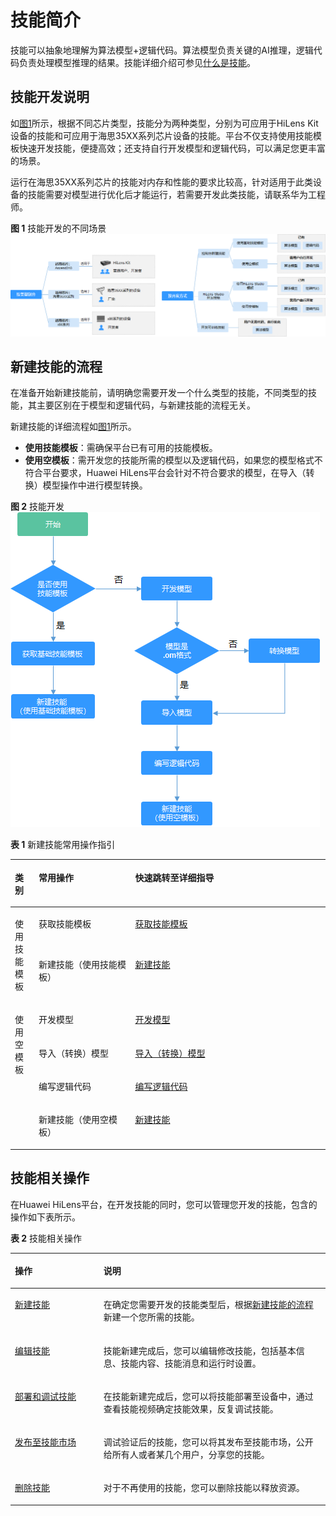 # 技能简介<a name="hilens_02_0019"></a>

技能可以抽象地理解为算法模型+逻辑代码。算法模型负责关键的AI推理，逻辑代码负责处理模型推理的结果。技能详细介绍可参见[什么是技能](技能管理简介.md#section161861359114016)。

## 技能开发说明<a name="section5456171018499"></a>

如[图1](#fig54917174497)所示，根据不同芯片类型，技能分为两种类型，分别为可应用于HiLens Kit设备的技能和可应用于海思35XX系列芯片设备的技能。平台不仅支持使用技能模板快速开发技能，便捷高效；还支持自行开发模型和逻辑代码，可以满足您更丰富的场景。

运行在海思35XX系列芯片的技能对内存和性能的要求比较高，针对适用于此类设备的技能需要对模型进行优化后才能运行，若需要开发此类技能，请联系华为工程师。

**图 1**  技能开发的不同场景<a name="fig54917174497"></a>  
![](figures/技能开发的不同场景.png "技能开发的不同场景")

## 新建技能的流程<a name="section149812434162"></a>

在准备开始新建技能前，请明确您需要开发一个什么类型的技能，不同类型的技能，其主要区别在于模型和逻辑代码，与新建技能的流程无关。

新建技能的详细流程如[图1](#fig54917174497)所示。

-   **使用技能模板**：需确保平台已有可用的技能模板。
-   **使用空模板**：需开发您的技能所需的模型以及逻辑代码，如果您的模型格式不符合平台要求，Huawei HiLens平台会针对不符合要求的模型，在导入（转换）模型操作中进行模型转换。

**图 2**  技能开发<a name="fig1389453811182"></a>  
![](figures/技能开发.png "技能开发")

**表 1**  新建技能常用操作指引

<a name="table890154531910"></a>
<table><thead align="left"><tr id="row1490445101912"><th class="cellrowborder" valign="top" width="7.5200000000000005%" id="mcps1.2.4.1.1"><p id="p270213317397"><a name="p270213317397"></a><a name="p270213317397"></a>类别</p>
</th>
<th class="cellrowborder" valign="top" width="30.669999999999998%" id="mcps1.2.4.1.2"><p id="p1890204541916"><a name="p1890204541916"></a><a name="p1890204541916"></a>常用操作</p>
</th>
<th class="cellrowborder" valign="top" width="61.809999999999995%" id="mcps1.2.4.1.3"><p id="p1590174517193"><a name="p1590174517193"></a><a name="p1590174517193"></a>快速跳转至详细指导</p>
</th>
</tr>
</thead>
<tbody><tr id="row1990124561914"><td class="cellrowborder" rowspan="2" valign="top" width="7.5200000000000005%" headers="mcps1.2.4.1.1 "><p id="p965404313917"><a name="p965404313917"></a><a name="p965404313917"></a>使用技能模板</p>
</td>
<td class="cellrowborder" valign="top" width="30.669999999999998%" headers="mcps1.2.4.1.2 "><p id="p179004501916"><a name="p179004501916"></a><a name="p179004501916"></a>获取技能模板</p>
</td>
<td class="cellrowborder" valign="top" width="61.809999999999995%" headers="mcps1.2.4.1.3 "><p id="p1990745171914"><a name="p1990745171914"></a><a name="p1990745171914"></a><a href="获取技能模板.md">获取技能模板</a></p>
</td>
</tr>
<tr id="row149014514196"><td class="cellrowborder" valign="top" headers="mcps1.2.4.1.1 "><p id="p209094561914"><a name="p209094561914"></a><a name="p209094561914"></a>新建技能（使用技能模板）</p>
</td>
<td class="cellrowborder" valign="top" headers="mcps1.2.4.1.2 "><p id="p49064531917"><a name="p49064531917"></a><a name="p49064531917"></a><a href="新建技能.md">新建技能</a></p>
</td>
</tr>
<tr id="row16901445121912"><td class="cellrowborder" rowspan="4" valign="top" width="7.5200000000000005%" headers="mcps1.2.4.1.1 "><p id="p1730214733915"><a name="p1730214733915"></a><a name="p1730214733915"></a>使用空模板</p>
</td>
<td class="cellrowborder" valign="top" width="30.669999999999998%" headers="mcps1.2.4.1.2 "><p id="p690045131919"><a name="p690045131919"></a><a name="p690045131919"></a>开发模型</p>
</td>
<td class="cellrowborder" valign="top" width="61.809999999999995%" headers="mcps1.2.4.1.3 "><p id="p189044517194"><a name="p189044517194"></a><a name="p189044517194"></a><a href="开发模型.md">开发模型</a></p>
</td>
</tr>
<tr id="row921712217203"><td class="cellrowborder" valign="top" headers="mcps1.2.4.1.1 "><p id="p121842117201"><a name="p121842117201"></a><a name="p121842117201"></a>导入（转换）模型</p>
</td>
<td class="cellrowborder" valign="top" headers="mcps1.2.4.1.2 "><p id="p721812214203"><a name="p721812214203"></a><a name="p721812214203"></a><a href="导入（转换）模型.md">导入（转换）模型</a></p>
</td>
</tr>
<tr id="row1421822119201"><td class="cellrowborder" valign="top" headers="mcps1.2.4.1.1 "><p id="p821819215201"><a name="p821819215201"></a><a name="p821819215201"></a>编写逻辑代码</p>
</td>
<td class="cellrowborder" valign="top" headers="mcps1.2.4.1.2 "><p id="p2218142113209"><a name="p2218142113209"></a><a name="p2218142113209"></a><a href="编写逻辑代码.md">编写逻辑代码</a></p>
</td>
</tr>
<tr id="row1421815219201"><td class="cellrowborder" valign="top" headers="mcps1.2.4.1.1 "><p id="p323118367203"><a name="p323118367203"></a><a name="p323118367203"></a>新建技能（使用空模板）</p>
</td>
<td class="cellrowborder" valign="top" headers="mcps1.2.4.1.2 "><p id="p1621842116209"><a name="p1621842116209"></a><a name="p1621842116209"></a><a href="新建技能.md">新建技能</a></p>
</td>
</tr>
</tbody>
</table>

## 技能相关操作<a name="section515511910235"></a>

在Huawei HiLens平台，在开发技能的同时，您可以管理您开发的技能，包含的操作如下表所示。

**表 2**  技能相关操作

<a name="table55481828152320"></a>
<table><thead align="left"><tr id="row8548202814231"><th class="cellrowborder" valign="top" width="28.110000000000003%" id="mcps1.2.3.1.1"><p id="p1549172862317"><a name="p1549172862317"></a><a name="p1549172862317"></a>操作</p>
</th>
<th class="cellrowborder" valign="top" width="71.89%" id="mcps1.2.3.1.2"><p id="p17549182810235"><a name="p17549182810235"></a><a name="p17549182810235"></a>说明</p>
</th>
</tr>
</thead>
<tbody><tr id="row954942852319"><td class="cellrowborder" valign="top" width="28.110000000000003%" headers="mcps1.2.3.1.1 "><p id="p4549162812239"><a name="p4549162812239"></a><a name="p4549162812239"></a><a href="新建技能.md">新建技能</a></p>
</td>
<td class="cellrowborder" valign="top" width="71.89%" headers="mcps1.2.3.1.2 "><p id="p9549728122316"><a name="p9549728122316"></a><a name="p9549728122316"></a>在确定您需要开发的技能类型后，根据<a href="#section149812434162">新建技能的流程</a>新建一个您所需的技能。</p>
</td>
</tr>
<tr id="row1254922820235"><td class="cellrowborder" valign="top" width="28.110000000000003%" headers="mcps1.2.3.1.1 "><p id="p4549162872311"><a name="p4549162872311"></a><a name="p4549162872311"></a><a href="编辑技能.md">编辑技能</a></p>
</td>
<td class="cellrowborder" valign="top" width="71.89%" headers="mcps1.2.3.1.2 "><p id="p1854917283230"><a name="p1854917283230"></a><a name="p1854917283230"></a>技能新建完成后，您可以编辑修改技能，包括基本信息、技能内容、技能消息和运行时设置。</p>
</td>
</tr>
<tr id="row3549132816234"><td class="cellrowborder" valign="top" width="28.110000000000003%" headers="mcps1.2.3.1.1 "><p id="p115495282235"><a name="p115495282235"></a><a name="p115495282235"></a><a href="部署和调试技能.md">部署和调试技能</a></p>
</td>
<td class="cellrowborder" valign="top" width="71.89%" headers="mcps1.2.3.1.2 "><p id="p6549828172318"><a name="p6549828172318"></a><a name="p6549828172318"></a>在技能新建完成后，您可以将技能部署至设备中，通过查看技能视频确定技能效果，反复调试技能。</p>
</td>
</tr>
<tr id="row295493415243"><td class="cellrowborder" valign="top" width="28.110000000000003%" headers="mcps1.2.3.1.1 "><p id="p2095533492411"><a name="p2095533492411"></a><a name="p2095533492411"></a><a href="发布至技能市场.md">发布至技能市场</a></p>
</td>
<td class="cellrowborder" valign="top" width="71.89%" headers="mcps1.2.3.1.2 "><p id="p7955143412413"><a name="p7955143412413"></a><a name="p7955143412413"></a>调试验证后的技能，您可以将其发布至技能市场，公开给所有人或者某几个用户，分享您的技能。</p>
</td>
</tr>
<tr id="row09551834102415"><td class="cellrowborder" valign="top" width="28.110000000000003%" headers="mcps1.2.3.1.1 "><p id="p16955193417244"><a name="p16955193417244"></a><a name="p16955193417244"></a><a href="删除技能.md">删除技能</a></p>
</td>
<td class="cellrowborder" valign="top" width="71.89%" headers="mcps1.2.3.1.2 "><p id="p09551334122416"><a name="p09551334122416"></a><a name="p09551334122416"></a>对于不再使用的技能，您可以删除技能以释放资源。</p>
</td>
</tr>
</tbody>
</table>

